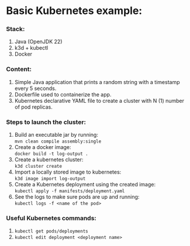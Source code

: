 # Basic Kubernetes example:
### Stack:
1) Java (OpenJDK 22)
2) k3d + kubectl
3) Docker
### Content:
1) Simple Java application that prints a random string with a timestamp every 5 seconds.
2) Dockerfile used to containerize the app.
3) Kubernetes declarative YAML file to create a cluster with N (1) number of pod replicas.
### Steps to launch the cluster:
1) Build an executable jar by running: <br/>
```mvn clean compile assembly:single```
2) Create a docker image: <br/>
```docker build -t log-output .```
3) Create a kubernetes cluster: <br/>
```k3d cluster create```
4) Import a locally stored image to kubernetes: <br/>
```k3d image import log-output```
5) Create a Kubernetes deployment using the created image: <br/>
```kubectl apply -f manifests/deployment.yaml```
6) See the logs to make sure pods are up and running: <br/>
```kubectl logs -f <name of the pod>```
### Useful Kubernetes commands:
1) ```kubectl get pods/deployments```
2) ```kubectl edit deployment <deployment name>```

